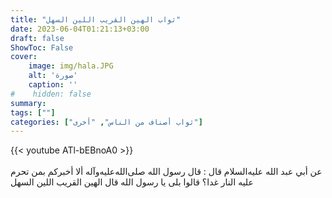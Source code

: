 ```yaml
---
title: "ثواب الهين القريب اللين السهل"
date: 2023-06-04T01:21:13+03:00
draft: false
ShowToc: False
cover:
    image: img/hala.JPG
    alt: 'صورة'
    caption: ''
#    hidden: false
summary: 
tags: [""]
categories: ["ثواب أصناف من الناس", "أخرى"]
---
```

{{< youtube ATl-bEBnoA0 >}}  
 <br>
عن أبي عبد الله عليه‌السلام قال : قال رسول الله صلى‌الله‌عليه‌وآله ألا أخبركم بمن تحرم
عليه النار غدا؟ قالوا بلى يا رسول الله قال الهين القريب اللين السهل


